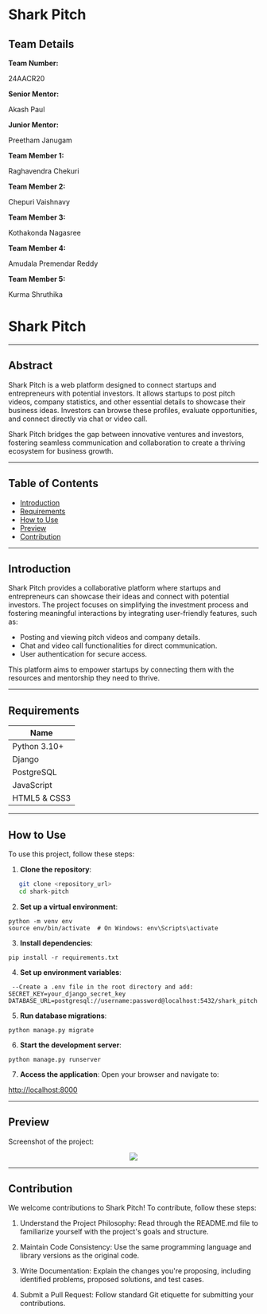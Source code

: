 # Shark Pitch
<h2>Team Details</h2>
<b>Team Number: </b><p>24AACR20</p>
<b>Senior Mentor: </b><p>Akash Paul</p>
<b>Junior Mentor: </b><p>Preetham Janugam</p>
<b>Team Member 1: </b><p>Raghavendra Chekuri</p>
<b>Team Member 2: </b><p>Chepuri Vaishnavy</p>
<b>Team Member 3: </b><p>Kothakonda Nagasree</p>
<b>Team Member 4: </b><p>Amudala Premendar Reddy</p>
<b>Team Member 5: </b><p>Kurma Shruthika</p>

# Shark Pitch

---

## Abstract  
Shark Pitch is a web platform designed to connect startups and entrepreneurs with potential investors. It allows startups to post pitch videos, company statistics, and other essential details to showcase their business ideas. Investors can browse these profiles, evaluate opportunities, and connect directly via chat or video call.  

Shark Pitch bridges the gap between innovative ventures and investors, fostering seamless communication and collaboration to create a thriving ecosystem for business growth.

---

## Table of Contents  
- [Introduction](#introduction)  
- [Requirements](#requirements)  
- [How to Use](#how-to-use)  
- [Preview](#preview)  
- [Contribution](#contribution)  

---

## Introduction  
Shark Pitch provides a collaborative platform where startups and entrepreneurs can showcase their ideas and connect with potential investors. The project focuses on simplifying the investment process and fostering meaningful interactions by integrating user-friendly features, such as:  

- Posting and viewing pitch videos and company details.  
- Chat and video call functionalities for direct communication.  
- User authentication for secure access.  

This platform aims to empower startups by connecting them with the resources and mentorship they need to thrive.  

---

## Requirements  

| Name           |
|----------------|
| Python 3.10+   |
| Django         |
| PostgreSQL     |
| JavaScript     |
| HTML5 & CSS3   |

---

## How to Use  
To use this project, follow these steps:  

1. **Clone the repository**:  
```bash  
   git clone <repository_url>  
   cd shark-pitch
```

2.  **Set up a virtual environment**:

``` terminal
python -m venv env  
source env/bin/activate  # On Windows: env\Scripts\activate
```

3. **Install dependencies**:

``` terminal
pip install -r requirements.txt
```

4. **Set up environment variables**:

``` terminal
 --Create a .env file in the root directory and add:
SECRET_KEY=your_django_secret_key  
DATABASE_URL=postgresql://username:password@localhost:5432/shark_pitch
```


5. **Run database migrations**:

```terminal
python manage.py migrate
```


6. **Start the development server**:

``` terminal
python manage.py runserver
``` 


7. **Access the application**:
Open your browser and navigate to:

<a href = "http://localhost:8000">http://localhost:8000</a>  

---

## Preview
Screenshot of the project:

<div align = 'center'> 
   <img src = "https://i.imgur.com/5XxOclD_d.webp?maxwidth=1520&fidelity=grand">
</div>

---

## Contribution
We welcome contributions to Shark Pitch! To contribute, follow these steps:

1. Understand the Project Philosophy:
Read through the README.md file to familiarize yourself with the project's goals and structure.

2. Maintain Code Consistency:
Use the same programming language and library versions as the original code.

3. Write Documentation:
Explain the changes you're proposing, including identified problems, proposed solutions, and test cases.

4. Submit a Pull Request:
Follow standard Git etiquette for submitting your contributions.

